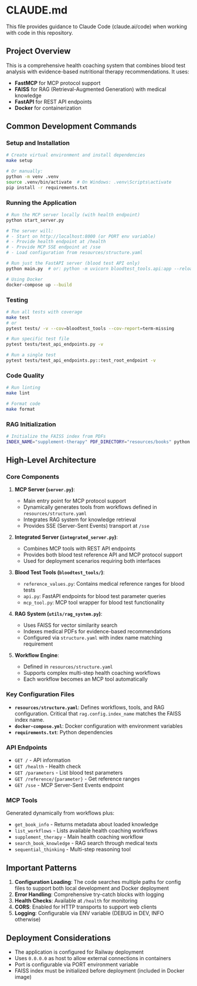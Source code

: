 # CLAUDE.md

This file provides guidance to Claude Code (claude.ai/code) when working with code in this repository.

## Project Overview

This is a comprehensive health coaching system that combines blood test analysis with evidence-based nutritional therapy recommendations. It uses:
- **FastMCP** for MCP protocol support
- **FAISS** for RAG (Retrieval-Augmented Generation) with medical knowledge
- **FastAPI** for REST API endpoints
- **Docker** for containerization

## Common Development Commands

### Setup and Installation
```bash
# Create virtual environment and install dependencies
make setup

# Or manually:
python -m venv .venv
source .venv/bin/activate  # On Windows: .venv\Scripts\activate
pip install -r requirements.txt
```

### Running the Application
```bash
# Run the MCP server locally (with health endpoint)
python start_server.py

# The server will:
# - Start on http://localhost:8000 (or PORT env variable)
# - Provide health endpoint at /health
# - Provide MCP SSE endpoint at /sse
# - Load configuration from resources/structure.yaml

# Run just the FastAPI server (blood test API only)
python main.py  # or: python -m uvicorn bloodtest_tools.api:app --reload

# Using Docker
docker-compose up --build
```

### Testing
```bash
# Run all tests with coverage
make test
# or
pytest tests/ -v --cov=bloodtest_tools --cov-report=term-missing

# Run specific test file
pytest tests/test_api_endpoints.py -v

# Run a single test
pytest tests/test_api_endpoints.py::test_root_endpoint -v
```

### Code Quality
```bash
# Run linting
make lint

# Format code
make format
```

### RAG Initialization
```bash
# Initialize the FAISS index from PDFs
INDEX_NAME="supplement-therapy" PDF_DIRECTORY="resources/books" python scripts/init_rag.py
```

## High-Level Architecture

### Core Components

1. **MCP Server (`server.py`)**: 
   - Main entry point for MCP protocol support
   - Dynamically generates tools from workflows defined in `resources/structure.yaml`
   - Integrates RAG system for knowledge retrieval
   - Provides SSE (Server-Sent Events) transport at `/sse`

2. **Integrated Server (`integrated_server.py`)**:
   - Combines MCP tools with REST API endpoints
   - Provides both blood test reference API and MCP protocol support
   - Used for deployment scenarios requiring both interfaces

3. **Blood Test Tools (`bloodtest_tools/`)**:
   - `reference_values.py`: Contains medical reference ranges for blood tests
   - `api.py`: FastAPI endpoints for blood test parameter queries
   - `mcp_tool.py`: MCP tool wrapper for blood test functionality

4. **RAG System (`utils/rag_system.py`)**:
   - Uses FAISS for vector similarity search
   - Indexes medical PDFs for evidence-based recommendations
   - Configured via `structure.yaml` with index name matching requirement

5. **Workflow Engine**:
   - Defined in `resources/structure.yaml`
   - Supports complex multi-step health coaching workflows
   - Each workflow becomes an MCP tool automatically

### Key Configuration Files

- **`resources/structure.yaml`**: Defines workflows, tools, and RAG configuration. Critical that `rag.config.index_name` matches the FAISS index name.
- **`docker-compose.yml`**: Docker configuration with environment variables
- **`requirements.txt`**: Python dependencies

### API Endpoints

- `GET /` - API information
- `GET /health` - Health check
- `GET /parameters` - List blood test parameters
- `GET /reference/{parameter}` - Get reference ranges
- `GET /sse` - MCP Server-Sent Events endpoint

### MCP Tools

Generated dynamically from workflows plus:
- `get_book_info` - Returns metadata about loaded knowledge
- `list_workflows` - Lists available health coaching workflows
- `supplement_therapy` - Main health coaching workflow
- `search_book_knowledge` - RAG search through medical texts
- `sequential_thinking` - Multi-step reasoning tool

## Important Patterns

1. **Configuration Loading**: The code searches multiple paths for config files to support both local development and Docker deployment
2. **Error Handling**: Comprehensive try-catch blocks with logging
3. **Health Checks**: Available at `/health` for monitoring
4. **CORS**: Enabled for HTTP transports to support web clients
5. **Logging**: Configurable via ENV variable (DEBUG in DEV, INFO otherwise)

## Deployment Considerations

- The application is configured for Railway deployment
- Uses `0.0.0.0` as host to allow external connections in containers
- Port is configurable via PORT environment variable
- FAISS index must be initialized before deployment (included in Docker image)